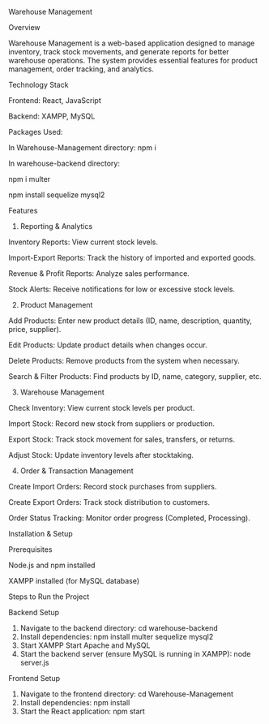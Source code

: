 Warehouse Management

Overview

Warehouse Management is a web-based application designed to manage inventory, track stock movements, and generate reports for better warehouse operations. The system provides essential features for product management, order tracking, and analytics.

Technology Stack

Frontend: React, JavaScript

Backend: XAMPP, MySQL

Packages Used:

In Warehouse-Management directory: npm i

In warehouse-backend directory:

npm i multer

npm install sequelize mysql2

Features

1. Reporting & Analytics

Inventory Reports: View current stock levels.

Import-Export Reports: Track the history of imported and exported goods.

Revenue & Profit Reports: Analyze sales performance.

Stock Alerts: Receive notifications for low or excessive stock levels.

2. Product Management

Add Products: Enter new product details (ID, name, description, quantity, price, supplier).

Edit Products: Update product details when changes occur.

Delete Products: Remove products from the system when necessary.

Search & Filter Products: Find products by ID, name, category, supplier, etc.

3. Warehouse Management

Check Inventory: View current stock levels per product.

Import Stock: Record new stock from suppliers or production.

Export Stock: Track stock movement for sales, transfers, or returns.

Adjust Stock: Update inventory levels after stocktaking.

4. Order & Transaction Management

Create Import Orders: Record stock purchases from suppliers.

Create Export Orders: Track stock distribution to customers.

Order Status Tracking: Monitor order progress (Completed, Processing).

Installation & Setup

Prerequisites

Node.js and npm installed

XAMPP installed (for MySQL database)

Steps to Run the Project

Backend Setup

1. Navigate to the backend directory:
cd warehouse-backend
2. Install dependencies:
npm install multer sequelize mysql2
3. Start XAMPP
Start Apache and MySQL
4. Start the backend server (ensure MySQL is running in XAMPP):
node server.js

Frontend Setup
1. Navigate to the frontend directory:
cd Warehouse-Management
2. Install dependencies:
npm install
3. Start the React application:
npm start
